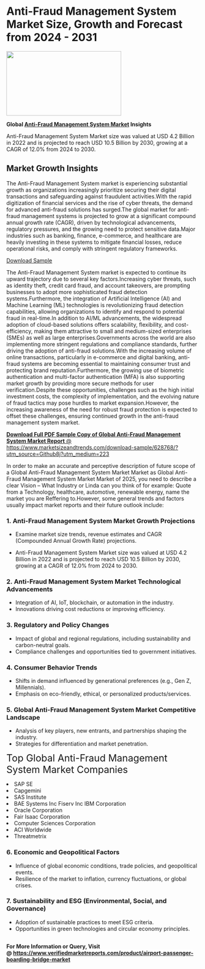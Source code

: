<H1>Anti-Fraud Management System Market Size, Growth and Forecast from 2024 - 2031</H1><img class="aligncenter size-medium wp-image-584254" src="https://thirdeyenews.in/wp-content/uploads/2024/09/Global-Market-Research-300x168.jpeg" alt="" width="300" height="168" /><p><strong>Global&nbsp;<a href="https://www.marketsizeandtrends.com/download-sample/628768/?utm_source=Github8j?utm_medium=223">Anti-Fraud Management System Market</a> Insights</strong></p><p>Anti-Fraud Management System Market size was valued at USD 4.2 Billion in 2022 and is projected to reach USD 10.5 Billion by 2030, growing at a CAGR of 12.0% from 2024 to 2030.</p><p><h2>Market Growth Insights</h2> <p>The Anti-Fraud Management System market is experiencing substantial growth as organizations increasingly prioritize securing their digital transactions and safeguarding against fraudulent activities.With the rapid digitization of financial services and the rise of cyber threats, the demand for advanced anti-fraud solutions has surged.The global market for anti-fraud management systems is projected to grow at a significant compound annual growth rate (CAGR), driven by technological advancements, regulatory pressures, and the growing need to protect sensitive data.Major industries such as banking, finance, e-commerce, and healthcare are heavily investing in these systems to mitigate financial losses, reduce operational risks, and comply with stringent regulatory frameworks.</p> <p><a href="sample-download-link">Download Sample</a></p> <p>The Anti-Fraud Management System market is expected to continue its upward trajectory due to several key factors.Increasing cyber threats, such as identity theft, credit card fraud, and account takeovers, are prompting businesses to adopt more sophisticated fraud detection systems.Furthermore, the integration of Artificial Intelligence (AI) and Machine Learning (ML) technologies is revolutionizing fraud detection capabilities, allowing organizations to identify and respond to potential fraud in real-time.In addition to AI/ML advancements, the widespread adoption of cloud-based solutions offers scalability, flexibility, and cost-efficiency, making them attractive to small and medium-sized enterprises (SMEs) as well as large enterprises.Governments across the world are also implementing more stringent regulations and compliance standards, further driving the adoption of anti-fraud solutions.With the increasing volume of online transactions, particularly in e-commerce and digital banking, anti-fraud systems are becoming essential to maintaining consumer trust and protecting brand reputation.Furthermore, the growing use of biometric authentication and multi-factor authentication (MFA) is also supporting market growth by providing more secure methods for user verification.Despite these opportunities, challenges such as the high initial investment costs, the complexity of implementation, and the evolving nature of fraud tactics may pose hurdles to market expansion.However, the increasing awareness of the need for robust fraud protection is expected to offset these challenges, ensuring continued growth in the anti-fraud management system market.<p><a href="more-insights-link"></p><p><span class=""><strong>Download Full PDF Sample Copy of Global Anti-Fraud Management System Market Report</strong> @ <a href="https://www.marketsizeandtrends.com/download-sample/628768/?utm_source=Github8j?utm_medium=223" target="_blank">https://www.marketsizeandtrends.com/download-sample/628768/?utm_source=Github8j?utm_medium=223</a></span></p><p>In order to make an accurate and perceptive description of future scope of a Global&nbsp;Anti-Fraud Management System Market Market as Global&nbsp;Anti-Fraud Management System Market Market of 2025, you need to describe a clear Vision &ndash; What Industry or Linda can you think of for example: Quote from a Technology, healthcare, automotive, renewable energy, name the market you are Reffering to.However, some general trends and factors usually impact market reports and their future outlook include:</p><h3>1.&nbsp;<strong>Anti-Fraud Management System Market Growth Projections</strong></h3><ul><li>Examine market size trends, revenue estimates and CAGR (Compounded Annual Growth Rate) projections.</li><li><p>Anti-Fraud Management System Market size was valued at USD 4.2 Billion in 2022 and is projected to reach USD 10.5 Billion by 2030, growing at a CAGR of 12.0% from 2024 to 2030.</p></li></ul><h3>2.&nbsp;<strong>Anti-Fraud Management System Market Technological Advancements</strong></h3><ul><li>Integration of AI, IoT, blockchain, or automation in the industry.</li><li>Innovations driving cost reductions or improving efficiency.</li></ul><h3>3.&nbsp;<strong>Regulatory and Policy Changes</strong></h3><ul><li>Impact of global and regional regulations, including sustainability and carbon-neutral goals.</li><li>Compliance challenges and opportunities tied to government initiatives.</li></ul><h3>4.&nbsp;<strong>Consumer Behavior Trends</strong></h3><ul><li>Shifts in demand influenced by generational preferences (e.g., Gen Z, Millennials).</li><li>Emphasis on eco-friendly, ethical, or personalized products/services.</li></ul><h3>5.&nbsp;<strong>Global Anti-Fraud Management System Market Competitive Landscape</strong></h3><ul><li>Analysis of key players, new entrants, and partnerships shaping the industry.</li><li>Strategies for differentiation and market penetration.</li></ul><p data-pm-slice="1 1 []"><span style="color: inherit; font-family: inherit; font-size: 25px;">Top Global Anti-Fraud Management System Market Companies</span></p><div class="" data-test-id=""><p><li>SAP SE</li><li> Capgemini</li><li> SAS Institute</li><li> BAE Systems Inc Fiserv Inc IBM Corporation</li><li> Oracle Corporation</li><li> Fair Isaac Corporation</li><li> Computer Sciences Corporation</li><li> ACI Worldwide</li><li> Threatmetrix</li></p></div><h3>6.&nbsp;<strong>Economic and Geopolitical Factors</strong></h3><ul><li>Influence of global economic conditions, trade policies, and geopolitical events.</li><li>Resilience of the market to inflation, currency fluctuations, or global crises.</li></ul><h3>7.&nbsp;<strong>Sustainability and ESG (Environmental, Social, and Governance)</strong></h3><ul><li>Adoption of sustainable practices to meet ESG criteria.</li><li>Opportunities in green technologies and circular economy principles.</li></ul><h2><strong style="font-size: 14px;">For More Information or Query, Visit @&nbsp;</strong><a style="background-color: #ffffff; font-size: 14px;" href="https://www.marketsizeandtrends.com/report/anti-fraud-management-system-market/" target="_blank">https://www.verifiedmarketreports.com/product/airport-passenger-boarding-bridge-market</a></h2>
